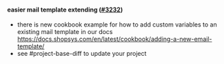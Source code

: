 #### easier mail template extending ([#3232](https://github.com/shopsys/shopsys/pull/3232))

-   there is new cookbook example for how to add custom variables to an existing mail template in our docs https://docs.shopsys.com/en/latest/cookbook/adding-a-new-email-template/
-   see #project-base-diff to update your project
